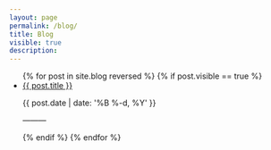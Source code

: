 ```yaml
---
layout: page
permalink: /blog/
title: Blog
visible: true
description:
---
```


<ul class="post-list">
	{% for post in site.blog reversed %}
	{% if post.visible == true  %}
	<li>
		<a class="post-list-title" href="{{ post.url | prepend: site.baseurl }}">{{ post.title }}</a>
		<p class="post-meta">{{ post.date | date: '%B %-d, %Y' }}</p>
		<p class="post-meta">———</p>
	</li>
	{% endif  %}
	{% endfor %}
</ul>